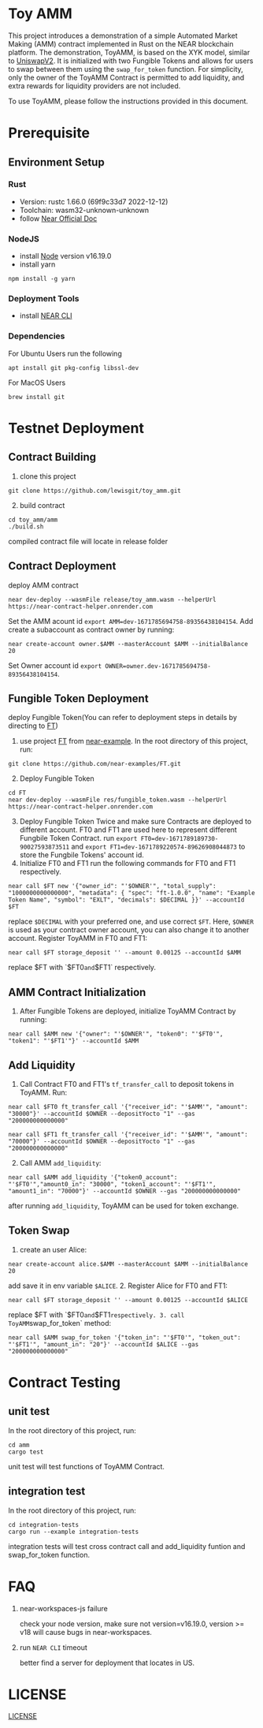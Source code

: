 # Toy AMM
This project introduces a demonstration of a simple Automated Market Making (AMM) contract implemented in Rust on the NEAR blockchain platform. The demonstration, ToyAMM, is based on the XYK model, similar to [UniswapV2](https://github.com/Uniswap/v2-core). It is initialized with two Fungible Tokens and allows for users to swap between them using the `swap_for_token` function. For simplicity, only the owner of the ToyAMM Contract is permitted to add liquidity, and extra rewards for liquidity providers are not included.

To use ToyAMM, please follow the instructions provided in this document.

# Prerequisite
## Environment Setup

### Rust
* Version: rustc 1.66.0 (69f9c33d7 2022-12-12)
* Toolchain: wasm32-unknown-unknown
* follow [Near Official Doc](https://docs.near.org/develop/contracts/introduction#rust-and-wasm)

### NodeJS
* install [Node](https://github.com/nvm-sh/nvm) version v16.19.0
* install yarn
```
npm install -g yarn
```
### Deployment Tools
* install [NEAR CLI](https://docs.near.org/tools/near-cli#near-deploy)

### Dependencies
For Ubuntu Users
run the following
```shell
apt install git pkg-config libssl-dev
```
For MacOS Users
```shell
brew install git
```

# Testnet Deployment
## Contract Building
1. clone this project
```shell
git clone https://github.com/lewisgit/toy_amm.git
```
2. build contract
```shell
cd toy_amm/amm
./build.sh
```
compiled contract file will locate in release folder

## Contract Deployment
deploy AMM contract
```shell
near dev-deploy --wasmFile release/toy_amm.wasm --helperUrl https://near-contract-helper.onrender.com
```
Set the AMM acount id `export AMM=dev-1671785694758-89356438104154`. Add create a subaccount as contract owner by running:
```shell
near create-account owner.$AMM --masterAccount $AMM --initialBalance 20
```
Set Owner account id `export OWNER=owner.dev-1671785694758-89356438104154`.
## Fungible Token Deployment
deploy Fungible Token(You can refer to deployment steps in details by directing to [FT](https://github.com/near-examples/FT))
1. use project [FT](https://github.com/near-examples/FT) from [near-example](https://github.com/near-examples). In the root directory of this project, run:
```shell
git clone https://github.com/near-examples/FT.git
```
2. Deploy Fungible Token
```shell
cd FT
near dev-deploy --wasmFile res/fungible_token.wasm --helperUrl https://near-contract-helper.onrender.com
```
3. Deploy Fungible Token Twice and make sure Contracts are deployed to different account. FT0 and FT1 are used here to represent different Fungbile Token Contract.
run `export FT0=dev-1671789189730-90027593873511` and `export FT1=dev-1671789220574-89626908044873` to store the Fungbile Tokens' account id.
4. Initialize FT0 and FT1
run the following commands for FT0 and FT1 respectively.
```shell
near call $FT new '{"owner_id": "'$OWNER'", "total_supply": "1000000000000000", "metadata": { "spec": "ft-1.0.0", "name": "Example Token Name", "symbol": "EXLT", "decimals": $DECIMAL }}' --accountId $FT
```
replace `$DECIMAL` with your preferred one, and use correct `$FT`. Here, `$OWNER` is used as your contract owner account, you can also change it to another account.
Register ToyAMM in FT0 and FT1:
```shell
near call $FT storage_deposit '' --amount 0.00125 --accountId $AMM
```
replace $FT with `$FT0` and `$FT1` respectively.

## AMM Contract Initialization
1. After Fungible Tokens are deployed, initialize ToyAMM Contract by running:
```shell
near call $AMM new '{"owner": "'$OWNER'", "token0": "'$FT0'", "token1": "'$FT1'"}' --accountId $AMM
```

## Add Liquidity
1. Call Contract FT0 and FT1's `tf_transfer_call` to deposit tokens in ToyAMM. Run:
```shell
near call $FT0 ft_transfer_call '{"receiver_id": "'$AMM'", "amount": "30000"}' --accountId $OWNER --depositYocto "1" --gas "200000000000000"
```
```shell
near call $FT1 ft_transfer_call '{"receiver_id": "'$AMM'", "amount": "70000"}' --accountId $OWNER --depositYocto "1" --gas "200000000000000"
```
2. Call AMM `add_liquidity`:
```shell
near call $AMM add_liquidity '{"token0_account": "'$FT0'","amount0_in": "30000", "token1_account": "'$FT1'", "amount1_in": "70000"}' --accountId $OWNER --gas "200000000000000"
```
after running `add_liquidity`, ToyAMM can be used for token exchange.

## Token Swap
1. create an user Alice:
```shell
near create-account alice.$AMM --masterAccount $AMM --initialBalance 20
```
add save it in env variable `$ALICE`.
2. Register Alice for FT0 and FT1:
```shell
near call $FT storage_deposit '' --amount 0.00125 --accountId $ALICE
```
replace $FT with `$FT0` and `$FT1` respectively.
3. call ToyAMM `swap_for_token` method:
```shell
near call $AMM swap_for_token '{"token_in": "'$FT0'", "token_out": "'$FT1'", "amount_in": "20"}' --accountId $ALICE --gas "200000000000000"
```

# Contract Testing
## unit test
In the root directory of this project, run:
```shell
cd amm
cargo test
```
unit test will test functions of ToyAMM Contract.

## integration test
In the root directory of this project, run:
```shell
cd integration-tests
cargo run --example integration-tests
```
integration tests will test cross contract call and add_liquidity funtion and swap_for_token function.

# FAQ
1. near-workspaces-js failure

    check your node version, make sure not version=v16.19.0, version >= v18 will cause bugs in near-workspaces.

2. run `NEAR CLI` timeout
  
    better find a server for deployment that locates in US.
  
# LICENSE
[LICENSE](LICENSE)